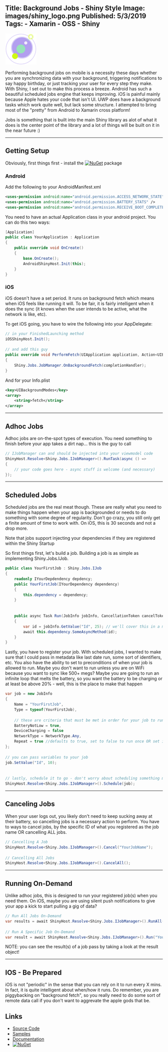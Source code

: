 Title: Background Jobs - Shiny Style
Image: images/shiny_logo.png
Published: 5/3/2019
Tags:
    - Xamarin
    - OSS
    - Shiny
---

<img src="images/shiny_logo.png" width="100" /> 

Performing background jobs on mobile is a necessity these days whether you are synchronizing data with your background, triggering notifications to say happy birthday, or just tracking your user for every step they make.  With Shiny, I set out to make this process a breeze.  Android has such a beautiful scheduled jobs engine that keeps improving.  iOS is painful mainly because Apple hates your code that isn't UI.  UWP does have a background tasks which work quite well, but lack some structure.  I attempted to bring most of the "pretty" from Android to Xamarin cross platform! 

Jobs is something that is built into the main Shiny library as alot of what it does is the center point of the library and a lot of things will be built on it in the near future :)

---
## Getting Setup

Obviously, first things first - install the [![NuGet](https://img.shields.io/nuget/v/Shiny.Core.svg?maxAge=2592000)](https://www.nuget.org/packages/Shiny.Core/) package 

### Android
Add the following to your AndroidManifest.xml

```xml
<uses-permission android:name="android.permission.ACCESS_NETWORK_STATE" />
<uses-permission android:name="android.permission.BATTERY_STATS" />	
<uses-permission android:name="android.permission.RECEIVE_BOOT_COMPLETED" />
```

You need to have an actual Application class in your android project.  You can do this two ways:
```csharp
[Application]
public class YourApplication : Application
{
    public override void OnCreate()
    {
        base.OnCreate();
        AndroidShinyHost.Init(this);
    }
}

```

### iOS
iOS doesn't have a set period.  It runs on background fetch which means when iOS feels like running it will.  To be fair, it is fairly intelligent when it does the sync (it knows when the user intends to be active, what the network is like, etc).  

To get iOS going, you have to wire the following into your AppDelegate:

```csharp
// in your FinishedLaunching method
iOSShinyHost.Init();

// and add this guy
public override void PerformFetch(UIApplication application, Action<UIBackgroundFetchResult> completionHandler)
{
    Shiny.Jobs.JobManager.OnBackgroundFetch(completionHandler);
}
```

And for your Info.plist
```xml
<key>UIBackgroundModes</key>
<array>
	<string>fetch</string>
</array>
```

---
## Adhoc Jobs
Adhoc jobs are on-the-spot types of execution.  You need something to finish before your app takes a dirt nap... this is the guy to call

```csharp
// IJobManager can and should be injected into your viewmodel code
ShinyHost.Resolve<Shiny.Jobs.IJobManager>().RunTask(async () => 
{
    // your code goes here - async stuff is welcome (and necessary)
});
```


---
## Scheduled Jobs
Scheduled jobs are the real meat though.  These are really what you need to make things happen when your app is backgrounded or needs to do something with some degree of regularity.  Don't go crazy, you still only get a finite amount of time to work with.  On iOS, this is 30 seconds and not a drop more.

Note that jobs support injecting your dependencies if they are registered within the Shiny Startup

So first things first, let's build a job.  Building a job is as simple as implementing Shiny.Jobs.IJob.
```csharp
public class YourFirstJob : Shiny.Jobs.IJob
{
    readonly IYourDepdendency depdency;
    public YourFirstJob(IYourDependency dependency)
    {
        this.dependency = dependency;
    }


    public async Task Run(JobInfo jobInfo, CancellationToken cancelToken)
    {
        var id = jobInfo.GetValue("Id", 25); // we'll cover this in a minute
        await this.dependency.SomeAsyncMethod(id);
    }
}

```


Lastly, you have to register your job.  With scheduled jobs, I wanted to make sure that I could pass in metadata like last date run, some sort of identifiers, etc.  You also have the ability to set to preconditions of when your job is allowed to run.  Maybe you don't want to run unless you are on WiFi because you want to sync like 500+ megs?  Maybe you are going to run an infinite loop that melts the battery, so you want the battery to be charging or at least be above 20% - well, this is the place to make that happen

```csharp
var job = new JobInfo
{
    Name = "YourFirstJob",
    Type = typeof(YourFirstJob),

    // these are criteria that must be met in order for your job to run
    BatteryNotLow = true,
    DeviceCharging = false
    NetworkType = NetworkType.Any,
    Repeat = true //defaults to true, set to false to run once OR set it inside a job to cancel further execution
};

// you can pass variables to your job
job.SetValue("Id", 10);


// lastly, schedule it to go - don't worry about scheduling something more than once, we just update if your job name matches an existing one
ShinyHost.Resolve<Shiny.Jobs.IJobManager>().Schedule(job);
```

---
## Canceling Jobs
When your user logs out, you likely don't need to keep sucking away at their battery, so cancelling jobs is a necessary action to perform.  You have to ways to cancel jobs, by the specific ID of what you registered as the job name OR cancelling ALL jobs.  

```csharp
// Cancelling A Job
ShinyHost.Resolve<Shiny.Jobs.IJobManager>().Cancel("YourJobName");

// Cancelling All Jobs
ShinyHost.Resolve<Shiny.Jobs.IJobManager>().CancelAll();
```

---
## Running On-Demand
Unlike adhoc jobs, this is designed to run your registered job(s) when you need them.  On iOS, maybe you are using silent push notifications to give your app a kick to start pulling a gig of data?

```csharp
// Run All Jobs On-Demand
var results = await ShinyHost.Resolve<Shiny.Jobs.IJobManager>().RunAll();

// Run A Specific Job On-Demand
var result = await ShinyHost.Resolve<Shiny.Jobs.IJobManager>().Run("YourJobName");
```
NOTE: you can see the result(s) of a job pass by taking a look at the result object!

---

## IOS - Be Prepared
iOS is not "periodic" in the sense that you can rely on it to run every X mins.  In fact, it is quite intelligent about when/how it runs.  Do remember, you are piggybacking on "background fetch", so you really need to do some sort of remote data call if you don't want to aggrevate the apple gods that be.

## Links
* [Source Code](https://github.com/shinyorg/shiny)
* [Samples](https://github.com/shinyorg/shiny)
* [Documentation](https://shinydocs.azurewebsites.net)
* [![NuGet](https://img.shields.io/nuget/v/Shiny.Core.svg?maxAge=2592000)](https://www.nuget.org/packages/Shiny.Core/)
